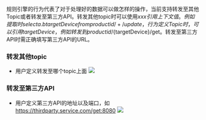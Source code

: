 

规则引擎的行为代表了对于处理好的数据可以做怎样的操作，当前支持转发至其他Topic或者转发至第三方API。转发其他topic时可以使用${xxx}引用上下文值。例如提取时select a.b targetDevice from productid/+/update，行为定义Topic时，可以引用targetDevice，例如转发到productid/${targetDevice}/get。转发至第三方API时需正确填写第三方API的URL。

### 转发其他topic
- 用户定义转发至哪个topic上面
![](https://main.qcloudimg.com/raw/7547fa86fed5f8abe635bc842b4cfcde.png)

### 转发至第三方API
- 用户定义第三方API的地址以及端口，如 <https://thirdparty.service.com/get:8080>
![](https://main.qcloudimg.com/raw/3b1e6ad4d136e505f6419e24a544b447.png)